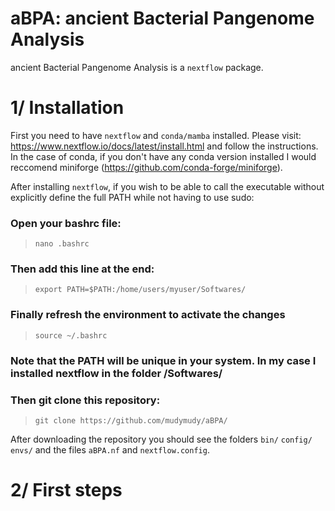 # aBPA: ancient Bacterial Pangenome Analysis

ancient Bacterial Pangenome Analysis is a `nextflow` package.

# 1/ Installation


First you need to have `nextflow` and `conda/mamba` installed. Please visit: https://www.nextflow.io/docs/latest/install.html and follow the instructions. In the case of conda, if you don't have any conda version installed I would reccomend miniforge (https://github.com/conda-forge/miniforge).


After installing `nextflow`, if you wish to be able to call the executable without explicitly define the full PATH while not having to use sudo:


### Open your bashrc file:


>`nano .bashrc`


### Then add this line at the end: 


>`export PATH=$PATH:/home/users/myuser/Softwares/`

### Finally refresh the environment to activate the changes


>`source ~/.bashrc`


### Note that the PATH will be unique in your system. In my case I installed nextflow in the folder /Softwares/


### Then git clone this repository:



>`git clone https://github.com/mudymudy/aBPA/`


After downloading the repository you should see the folders `bin/` `config/` `envs/` and the files `aBPA.nf` and `nextflow.config`.



# 2/ First steps
